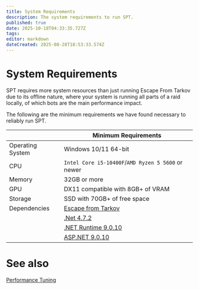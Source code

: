 ```yaml
---
title: System Requirements
description: The system requirements to run SPT.
published: true
date: 2025-10-18T04:33:35.727Z
tags: 
editor: markdown
dateCreated: 2025-08-28T18:53:33.574Z
---
```


# System Requirements
SPT requires more system resources than just running Escape From Tarkov due to its offline nature, where your system is running all parts of a raid locally, of which bots are the main performance impact.

The following are the minimum requirements we have found necessary to reliably run SPT.

| | Minimum Requirements |
|------------------|----------|
| Operating System | Windows 10/11 64-bit |
| CPU              | `Intel Core i5-10400F`/`AMD Ryzen 5 5600` or newer |
| Memory           | 32GB or more |
| GPU              | DX11 compatible with 8GB+ of VRAM |
| Storage          | SSD with 70GB+ of free space |
| Dependencies     | [Escape from Tarkov](https://www.escapefromtarkov.com/purchase) |
|                  | [.Net 4.7.2](https://dotnet.microsoft.com/download/dotnet-framework/thank-you/net472-developer-pack-offline-installer) |
|                  | [.NET Runtime 9.0.10](https://dotnet.microsoft.com/en-us/download/dotnet/thank-you/runtime-desktop-9.0.10-windows-x64-installer) |
|                  | [ASP.NET 9.0.10](https://dotnet.microsoft.com/en-us/download/dotnet/thank-you/runtime-aspnetcore-9.0.10-windows-x64-installer) |

# See also
[Performance Tuning](/Performance_Tuning)